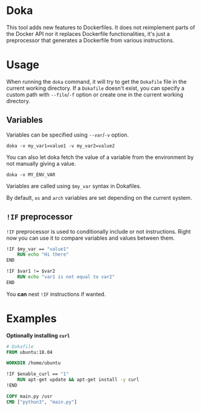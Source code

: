 # Doka
This tool adds new features to Dockerfiles. It does not reimplement parts of the Docker API nor it replaces Dockerfile functionalities, it's just a preprocessor that generates a Dockerfile from various instructions.

# Usage
When running the `doka` command, it will try to get the `Dokafile` file in the current working directory. If a `Dokafile` doesn't exist, you can specify a custom path with `--file`/`-f` option or create one in the current working directory.

## Variables
Variables can be specified using `--var`/`-v` option.
```shell
doka -v my_var1=value1 -v my_var2=value2
```

You can also let doka fetch the value of a variable from the environment by not manually giving a value.
```shell
doka -v MY_ENV_VAR
```

Variables are called using `$my_var` syntax in Dokafiles.

By default, `os` and `arch` variables are set depending on the current system.

## `!IF` preprocessor
`!IF` preprocessor is used to conditionally include or not instructions. Right now you can use it to compare variables and values between them.

```dockerfile
!IF $my_var == "value1"
    RUN echo "Hi there"
END
```
```dockerfile
!IF $var1 != $var2
    RUN echo "var1 is not equal to var2"
END
```

You **can** nest `!IF` instructions if wanted.

# Examples
**Optionally installing `curl`**
```dockerfile
# Dokafile
FROM ubuntu:18.04

WORKDIR /home/ubuntu

!IF $enable_curl == "1"
    RUN apt-get update && apt-get install -y curl
!END

COPY main.py /usr
CMD ["python3", "main.py"]
```
